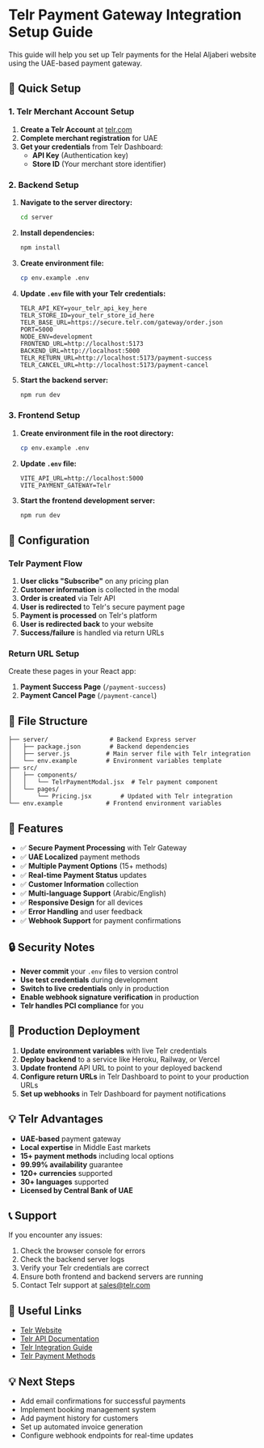 # Telr Payment Gateway Integration Setup Guide

This guide will help you set up Telr payments for the Helal Aljaberi website using the UAE-based payment gateway.

## 🚀 Quick Setup

### 1. Telr Merchant Account Setup

1. **Create a Telr Account** at [telr.com](https://telr.com/)
2. **Complete merchant registration** for UAE
3. **Get your credentials** from Telr Dashboard:
   - **API Key** (Authentication key)
   - **Store ID** (Your merchant store identifier)

### 2. Backend Setup

1. **Navigate to the server directory:**

   ```bash
   cd server
   ```

2. **Install dependencies:**

   ```bash
   npm install
   ```

3. **Create environment file:**

   ```bash
   cp env.example .env
   ```

4. **Update `.env` file with your Telr credentials:**

   ```env
   TELR_API_KEY=your_telr_api_key_here
   TELR_STORE_ID=your_telr_store_id_here
   TELR_BASE_URL=https://secure.telr.com/gateway/order.json
   PORT=5000
   NODE_ENV=development
   FRONTEND_URL=http://localhost:5173
   BACKEND_URL=http://localhost:5000
   TELR_RETURN_URL=http://localhost:5173/payment-success
   TELR_CANCEL_URL=http://localhost:5173/payment-cancel
   ```

5. **Start the backend server:**
   ```bash
   npm run dev
   ```

### 3. Frontend Setup

1. **Create environment file in the root directory:**

   ```bash
   cp env.example .env
   ```

2. **Update `.env` file:**

   ```env
   VITE_API_URL=http://localhost:5000
   VITE_PAYMENT_GATEWAY=Telr
   ```

3. **Start the frontend development server:**
   ```bash
   npm run dev
   ```

## 🔧 Configuration

### Telr Payment Flow

1. **User clicks "Subscribe"** on any pricing plan
2. **Customer information** is collected in the modal
3. **Order is created** via Telr API
4. **User is redirected** to Telr's secure payment page
5. **Payment is processed** on Telr's platform
6. **User is redirected back** to your website
7. **Success/failure** is handled via return URLs

### Return URL Setup

Create these pages in your React app:

1. **Payment Success Page** (`/payment-success`)
2. **Payment Cancel Page** (`/payment-cancel`)

## 📁 File Structure

```
├── server/                 # Backend Express server
│   ├── package.json        # Backend dependencies
│   ├── server.js          # Main server file with Telr integration
│   └── env.example        # Environment variables template
├── src/
│   ├── components/
│   │   └── TelrPaymentModal.jsx  # Telr payment component
│   └── pages/
│       └── Pricing.jsx        # Updated with Telr integration
└── env.example            # Frontend environment variables
```

## 🎯 Features

- ✅ **Secure Payment Processing** with Telr Gateway
- ✅ **UAE Localized** payment methods
- ✅ **Multiple Payment Options** (15+ methods)
- ✅ **Real-time Payment Status** updates
- ✅ **Customer Information** collection
- ✅ **Multi-language Support** (Arabic/English)
- ✅ **Responsive Design** for all devices
- ✅ **Error Handling** and user feedback
- ✅ **Webhook Support** for payment confirmations

## 🔒 Security Notes

- **Never commit** your `.env` files to version control
- **Use test credentials** during development
- **Switch to live credentials** only in production
- **Enable webhook signature verification** in production
- **Telr handles PCI compliance** for you

## 🚀 Production Deployment

1. **Update environment variables** with live Telr credentials
2. **Deploy backend** to a service like Heroku, Railway, or Vercel
3. **Update frontend** API URL to point to your deployed backend
4. **Configure return URLs** in Telr Dashboard to point to your production URLs
5. **Set up webhooks** in Telr Dashboard for payment notifications

## 💡 Telr Advantages

- **UAE-based** payment gateway
- **Local expertise** in Middle East markets
- **15+ payment methods** including local options
- **99.99% availability** guarantee
- **120+ currencies** supported
- **30+ languages** supported
- **Licensed by Central Bank of UAE**

## 📞 Support

If you encounter any issues:

1. Check the browser console for errors
2. Check the backend server logs
3. Verify your Telr credentials are correct
4. Ensure both frontend and backend servers are running
5. Contact Telr support at sales@telr.com

## 🔗 Useful Links

- [Telr Website](https://telr.com/)
- [Telr API Documentation](https://telr.com/resources/api-reference/)
- [Telr Integration Guide](https://telr.com/resources/get-started/)
- [Telr Payment Methods](https://telr.com/resources/payment-methods/)

## 💡 Next Steps

- Add email confirmations for successful payments
- Implement booking management system
- Add payment history for customers
- Set up automated invoice generation
- Configure webhook endpoints for real-time updates
